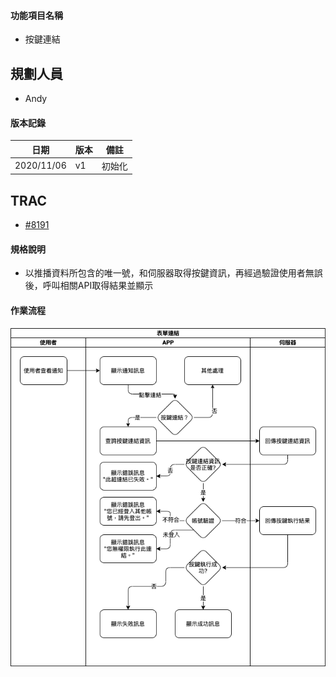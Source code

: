 #### <div id="notification_form_link">功能項目名稱</div>
  * 按鍵連結

## <div id="user">規劃人員</div>
  * Andy

#### <div id="version">版本記錄</div>
  |日期|版本|備註|
  |---|---|---|
  |2020/11/06|v1|初始化|

## <div id="trac">TRAC</div>
  * [#8191](http://trac.uneec.com/trac/neco/ticket/8191)

#### <div id="specification">規格說明</div>
  * 以推播資料所包含的唯一號，和伺服器取得按鍵資訊，再經過驗證使用者無誤後，呼叫相關API取得結果並顯示

#### <div id="workflow">作業流程</div>

  ![Notification button link](./image/workflow_buttonlink.png)
